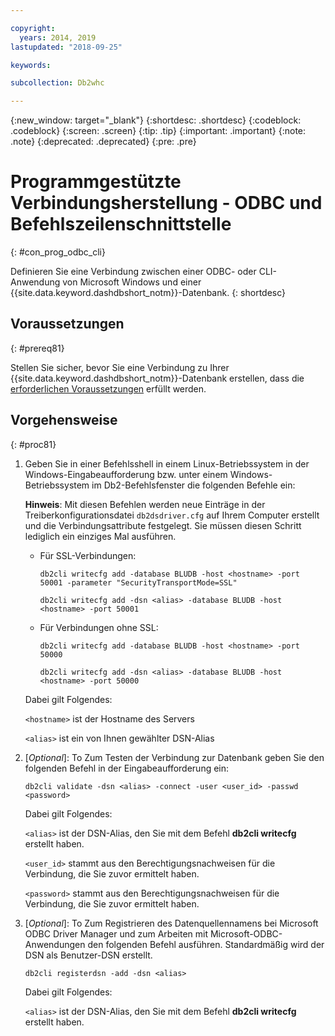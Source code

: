 ```yaml
---

copyright:
  years: 2014, 2019
lastupdated: "2018-09-25"

keywords:

subcollection: Db2whc

---
```


<!-- Attribute definitions --> 
{:new_window: target="_blank"}
{:shortdesc: .shortdesc}
{:codeblock: .codeblock}
{:screen: .screen}
{:tip: .tip}
{:important: .important}
{:note: .note}
{:deprecated: .deprecated}
{:pre: .pre}

# Programmgestützte Verbindungsherstellung - ODBC und Befehlszeilenschnittstelle
{: #con_prog_odbc_cli}

Definieren Sie eine Verbindung zwischen einer ODBC- oder CLI-Anwendung von Microsoft Windows und einer {{site.data.keyword.dashdbshort_notm}}-Datenbank.
{: shortdesc}

## Voraussetzungen
{: #prereq81}

Stellen Sie sicher, bevor Sie eine Verbindung zu Ihrer {{site.data.keyword.dashdbshort_notm}}-Datenbank erstellen, dass die [erforderlichen Voraussetzungen](/docs/services/Db2whc/connecting?topic=Db2whc-connect_ov#prereqs) erfüllt werden.

<!-- Before you can connect to your database, you must perform the following steps:

- [Verify prerequisites](prereqs.html), including installing driver packages, configuring your local environment, and downloading SSL certificates (if needed)
- Collect [connection information](credentials.html), including database details such as host name and port numbers, and connection credentials such as user ID and password -->

## Vorgehensweise
{: #proc81}

1. Geben Sie in einer Befehlsshell in einem Linux-Betriebssystem in der Windows-Eingabeaufforderung bzw. unter einem Windows-Betriebssystem im Db2-Befehlsfenster die folgenden Befehle ein:

   **Hinweis**: Mit diesen Befehlen werden neue Einträge in der Treiberkonfigurationsdatei `db2dsdriver.cfg` auf Ihrem Computer erstellt und die Verbindungsattribute festgelegt. Sie müssen diesen Schritt lediglich ein einziges Mal ausführen.
   
   - Für SSL-Verbindungen:

     `db2cli writecfg add -database BLUDB -host <hostname> -port 50001 -parameter "SecurityTransportMode=SSL"`

     `db2cli writecfg add -dsn <alias> -database BLUDB -host <hostname> -port 50001`

   - Für Verbindungen ohne SSL:

     `db2cli writecfg add -database BLUDB -host <hostname> -port 50000`

     `db2cli writecfg add -dsn <alias> -database BLUDB -host <hostname> -port 50000`

   Dabei gilt Folgendes:

   `<hostname>` ist der Hostname des Servers

   `<alias>` ist ein von Ihnen gewählter DSN-Alias
    
2. [*Optional*]: To Zum Testen der Verbindung zur Datenbank geben Sie den folgenden Befehl in der Eingabeaufforderung ein:

   `db2cli validate -dsn <alias> -connect -user <user_id> -passwd <password>`

   Dabei gilt Folgendes:

   `<alias>` ist der DSN-Alias, den Sie mit dem Befehl **db2cli writecfg** erstellt haben.

   `<user_id>` stammt aus den Berechtigungsnachweisen für die Verbindung, die Sie zuvor ermittelt haben.

   `<password>` stammt aus den Berechtigungsnachweisen für die Verbindung, die Sie zuvor ermittelt haben.

3. [*Optional*]: To Zum Registrieren des Datenquellennamens bei Microsoft ODBC Driver Manager und zum Arbeiten mit Microsoft-ODBC-Anwendungen den folgenden Befehl ausführen. Standardmäßig wird der DSN als Benutzer-DSN erstellt.

   `db2cli registerdsn -add -dsn <alias>`

   Dabei gilt Folgendes:
        
   `<alias>` ist der DSN-Alias, den Sie mit dem Befehl **db2cli writecfg** erstellt haben.




